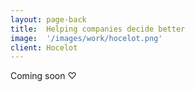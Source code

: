 ```yaml
---
layout: page-back
title:  Helping companies decide better
image:  '/images/work/hocelot.png'
client: Hocelot
---
```

Coming soon ♡